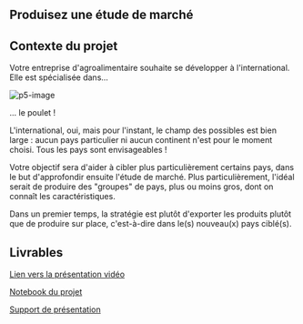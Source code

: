 ## Produisez une étude de marché

## Contexte du projet

Votre entreprise d'agroalimentaire souhaite se développer à l'international. Elle est spécialisée dans...

![p5-image](images/p5-image.jpg)

... le poulet !

L'international, oui, mais pour l'instant, le champ des possibles est bien large : aucun pays particulier ni aucun continent n'est pour le moment choisi. Tous les pays sont envisageables !

Votre objectif sera d'aider à cibler plus particulièrement certains pays, dans le but d'approfondir ensuite l'étude de marché. Plus particulièrement, l'idéal serait de produire des "groupes" de pays, plus ou moins gros, dont on connaît les caractéristiques.

Dans un premier temps, la stratégie est plutôt d'exporter les produits plutôt que de produire sur place, c'est-à-dire dans le(s) nouveau(x) pays ciblé(s).

## Livrables

[Lien vers la présentation vidéo](https://youtu.be/B2s7mTaq8yQ)

[Notebook du projet](https://nbviewer.org/github/jeremy-vangansberg/jeremy-vangansberg.github.io/blob/master/notebooks/da_p5.ipynb)

[Support de présentation](pdf/da_p5.pdf)
